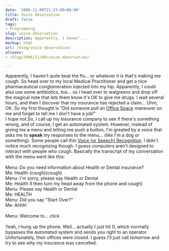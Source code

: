 ```yaml
---
date: '2006-11-09T21:23:00+00:00'
title: Voice Observation
draft: false
tags:
- Programming
slug: voice-observation
description: Apparently, I haven'...
markup: html
url: /blog/voice-observation/
aliases:
- /blog/2006/11/09/voice-observation/

---
```


Apparently, I haven't quite beat the flu... or whatever it is that's making me cough.  So head over to my local Medical Practitioner and get a nice pharmaceutical conglomeration injected into my hip.  Apparently, I could also use some antibiotics, too... so I head over to walgreens and drop off the magical note that lets them know it's OK to give me drugs. I wait several hours, and then I discover that my insurance has rejected a claim... Uhm, OK.  So my first thought is "Did someone pull an <a href="http://www.imdb.com/title/tt0151804/">Office Space</a> maneuver on me and forget to tell me I don't have a job!"<br />I hope not.So, I call up my Insurance company to see if there's something wrong, and of course, I get an automated system.  However, instead of giving me a menu and letting me push a button, I'm greated by a voice that asks me to <b>speak</b> my responses to the menu... (like I'm a dog or something).  Some people call this <a href="http://en.wikipedia.org/wiki/Speech_recognition">Voice (or Speech) Recognition</a>.  I didn't notice much recognizing though.  I guess computers aren't designed to interact with people who cough.  Basically the transcript of my conversation with the menu went like this:<br /><br />Menu: Do you need information about Health or Dental insurance?<br />Me: Health (cough)(cough)<br />Menu: I'm sorry, please say Health or Dental<br />Me: Health (I then turn my head away from the phone and cough)<br />Menu: Please say Health or Dental<br />Me: HEALTH<br />Menu: Did you say &quot;Start Over?&quot;<br />Me: Ahhh!<br /><br />Menu: Welcome to... *click*<br /><br />Yeah, I hung up the phone.  Well... actually I just hit 0, which normally bypasses the automated system and sends you right to an operator.  Unfortunately, their offices were closed.  I guess I'll just call tomorrow and try to see why my insurance was cancelled.<div class="blogger-post-footer"><img width='1' height='1' src='https://blogger.googleusercontent.com/tracker/4123748873183487963-5502284268658795751?l=bradmontgomery.blogspot.com' alt='' /></div>